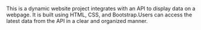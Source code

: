 This is a dynamic website project integrates with an API to display data on a webpage. It is built using HTML, CSS, and Bootstrap.Users can access the latest data from the API in a clear and organized manner.
